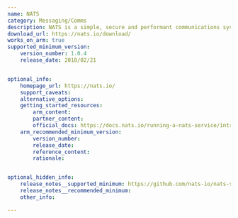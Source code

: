 ```yaml
---
name: NATS
category: Messaging/Comms
description: NATS is a simple, secure and performant communications system for digital systems, services and devices.
download_url: https://nats.io/download/
works_on_arm: true
supported_minimum_version:
    version_number: 1.0.4
    release_date: 2018/02/21


optional_info:
    homepage_url: https://nats.io/
    support_caveats:
    alternative_options:
    getting_started_resources:
        arm_content:
        partner_content:
        official_docs: https://docs.nats.io/running-a-nats-service/introduction/installation
    arm_recommended_minimum_version:
        version_number:
        release_date:
        reference_content:
        rationale:


optional_hidden_info:
    release_notes__supported_minimum: https://github.com/nats-io/nats-server/releases/tag/v1.0.4
    release_notes__recommended_minimum:
    other_info:

---
```

